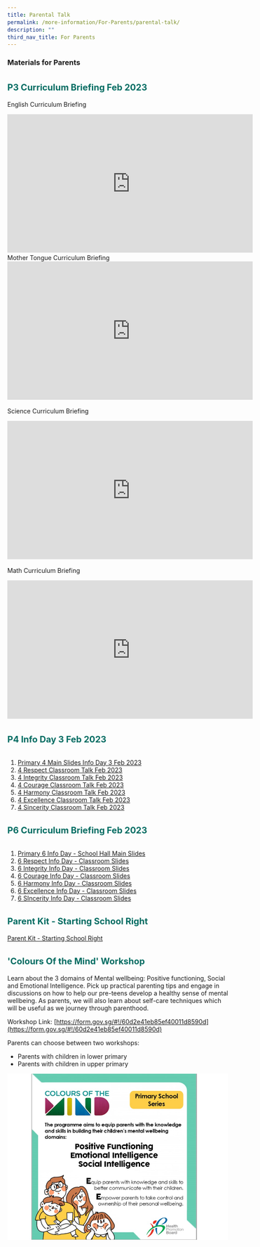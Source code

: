 ```yaml
---
title: Parental Talk
permalink: /more-information/For-Parents/parental-talk/
description: ""
third_nav_title: For Parents
---
```

### **Materials for Parents**
<b style="color:#016C62; font-size:20px; line-height: 3;">P3 Curriculum Briefing Feb 2023</b><br>
English Curriculum Briefing <br>
<iframe width="560" height="315" src="https://www.youtube.com/embed/LKTp3C1-SsY" title="YouTube video player" frameborder="0" allow="accelerometer; autoplay; clipboard-write; encrypted-media; gyroscope; picture-in-picture; web-share" allowfullscreen></iframe>
Mother Tongue Curriculum Briefing <br>
<iframe width="560" height="315" src="https://www.youtube.com/embed/CacjRMxucdQ" title="YouTube video player" frameborder="0" allow="accelerometer; autoplay; clipboard-write; encrypted-media; gyroscope; picture-in-picture; web-share" allowfullscreen></iframe>

Science Curriculum Briefing <br>
<iframe width="560" height="315" src="https://www.youtube.com/embed/pvQBV2WjOf0" title="YouTube video player" frameborder="0" allow="accelerometer; autoplay; clipboard-write; encrypted-media; gyroscope; picture-in-picture; web-share" allowfullscreen></iframe> 

Math Curriculum Briefing <br>
<iframe width="560" height="315" src="https://www.youtube.com/embed/G_l4OQ5tUAs" title="YouTube video player" frameborder="0" allow="accelerometer; autoplay; clipboard-write; encrypted-media; gyroscope; picture-in-picture; web-share" allowfullscreen></iframe>

<b style="color:#016C62; font-size:20px; line-height: 3;">P4 Info Day  3 Feb 2023</b><br>
1. [Primary 4 Main Slides Info Day 3 Feb 2023](/files/P4%20Info%20Day%202023_3%20Feb%202023.pdf)
2. [4 Respect Classroom Talk Feb 2023](/files/4R%20FT%20Slides%202023.pdf)
3. [4 Integrity Classroom Talk Feb 2023](/files/4I%20FT%20Slides%202023.pdf)
4. [4 Courage Classroom Talk Feb 2023](/files/4C%20FT%20Slides%202023.pdf)
5. [4 Harmony Classroom Talk Feb 2023](/files/4H%20FT%20Slides%202023.pdf)
6. [4 Excellence Classroom Talk Feb 2023](/files/4E%20FT%20Slides%202023.pdf)
7. [4 Sincerity Classroom Talk Feb 2023](/files/4S%20FT%20Slides%202023.pdf)

<b style="color:#016C62; font-size:20px; line-height: 3;">P6 Curriculum Briefing Feb 2023</b><br>
1. [Primary 6 Info Day - School Hall Main Slides](/files/P6%20Info%20Day%202023_PG&SchWebsite.pdf)
2. [6 Respect Info Day - Classroom Slides](/files/6R%20FT%20Slides%202023_Website.pdf)
3. [6 Integrity Info Day - Classroom Slides](/files/6I%20FT%20Slides%202023_Website.pdf)
4. [6 Courage Info Day - Classroom Slides](/files/6C%20FT%20Slides%202023_Website.pdf)
5. [6 Harmony Info Day - Classroom Slides](/files/6H%20FT%20Slides%202023_Website.pdf)
6. [6 Excellence Info Day - Classroom Slides](/files/6E%20FT%20Slides%202023_Website.pdf)
7. [6 SIncerity Info Day - Classroom Slides](/files/6S%20FT%20Slides%202023_Website.pdf)

<b style="color:#016C62; font-size:20px; line-height: 3;">Parent Kit - Starting School Right</b><br>
[Parent Kit - Starting School Right](/files/Parent%20Kit%20-%20Starting%20School%20Right%20Jan%202020.pdf)

<b style="color:#016C62; font-size:20px; line-height: 3;">'Colours Of the Mind' Workshop</b><br>
Learn about the 3 domains of Mental wellbeing: Positive functioning, Social and Emotional Intelligence. Pick up practical parenting tips and engage in discussions on how to help our pre-teens develop a healthy sense of mental wellbeing. As parents, we will also learn about self-care techniques which will be useful as we journey through parenthood.

Workshop Link: [https://form.gov.sg/#!/60d2e41eb85ef40011d8590d](https://form.gov.sg/#!/60d2e41eb85ef40011d8590d)

Parents can choose between two workshops:
*  Parents with children in lower primary
*  Parents with children in upper primary

![](/images/HPB%20Workshop%20.jpg)
